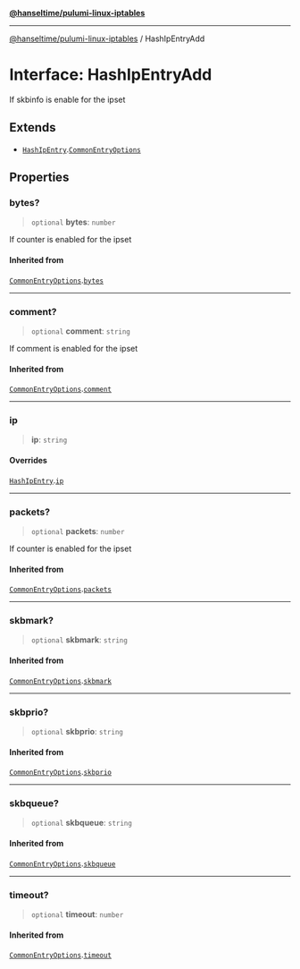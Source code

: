 [**@hanseltime/pulumi-linux-iptables**](../README.md)

***

[@hanseltime/pulumi-linux-iptables](../README.md) / HashIpEntryAdd

# Interface: HashIpEntryAdd

If skbinfo is enable for the ipset

## Extends

- [`HashIpEntry`](HashIpEntry.md).[`CommonEntryOptions`](CommonEntryOptions.md)

## Properties

### bytes?

> `optional` **bytes**: `number`

If counter is enabled for the ipset

#### Inherited from

[`CommonEntryOptions`](CommonEntryOptions.md).[`bytes`](CommonEntryOptions.md#bytes)

***

### comment?

> `optional` **comment**: `string`

If comment is enabled for the ipset

#### Inherited from

[`CommonEntryOptions`](CommonEntryOptions.md).[`comment`](CommonEntryOptions.md#comment)

***

### ip

> **ip**: `string`

#### Overrides

[`HashIpEntry`](HashIpEntry.md).[`ip`](HashIpEntry.md#ip)

***

### packets?

> `optional` **packets**: `number`

If counter is enabled for the ipset

#### Inherited from

[`CommonEntryOptions`](CommonEntryOptions.md).[`packets`](CommonEntryOptions.md#packets)

***

### skbmark?

> `optional` **skbmark**: `string`

#### Inherited from

[`CommonEntryOptions`](CommonEntryOptions.md).[`skbmark`](CommonEntryOptions.md#skbmark)

***

### skbprio?

> `optional` **skbprio**: `string`

#### Inherited from

[`CommonEntryOptions`](CommonEntryOptions.md).[`skbprio`](CommonEntryOptions.md#skbprio)

***

### skbqueue?

> `optional` **skbqueue**: `string`

#### Inherited from

[`CommonEntryOptions`](CommonEntryOptions.md).[`skbqueue`](CommonEntryOptions.md#skbqueue)

***

### timeout?

> `optional` **timeout**: `number`

#### Inherited from

[`CommonEntryOptions`](CommonEntryOptions.md).[`timeout`](CommonEntryOptions.md#timeout)
